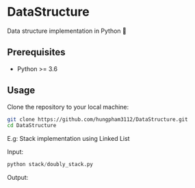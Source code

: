 # DataStructure

Data structure implementation in Python 🐍

## Prerequisites

- Python >= 3.6

## Usage

Clone the repository to your local machine:

```sh
git clone https://github.com/hungpham3112/DataStructure.git
cd DataStructure
```

E.g: Stack implementation using Linked List

Input:

```python
python stack/doubly_stack.py
```

Output:




